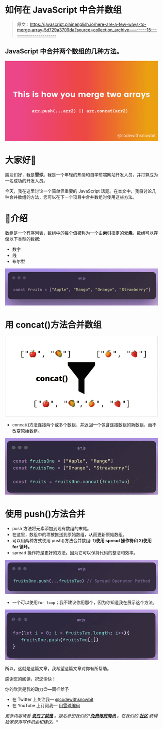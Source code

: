 # 如何在 JavaScript 中合并数组

> 原文：<https://javascript.plainenglish.io/here-are-a-few-ways-to-merge-array-5d729a3709da?source=collection_archive---------15----------------------->

## JavaScript 中合并两个数组的几种方法。

![](img/9aefbcb62649036b5b789e40fc476daa.png)

# 大家好👋

朋友们好，我是**雪球**。我是一个年轻的热情和自学前端网站开发人员，并打算成为一名成功的开发人员。

今天，我在这里讨论一个简单但重要的 JavaScript 话题。在本文中，我将讨论几种合并数组的方法，您可以在下一个项目中合并数组时使用这些方法。

# 🌟介绍

数组是一个有序列表，数组中的每个值被称为一个由**索引**指定的**元素**。数组可以存储以下类型的数据:

*   数字
*   线
*   布尔型

![](img/23b97c52622a1594d0451ea1dcc84a4e.png)

# 用 concat()方法合并数组

![](img/64d2c3f5ea929b77aeadc857d5ea18ad.png)

*   concat()方法连接两个或多个数组，并返回一个包含连接数组的新数组，而不改变原始数组。

![](img/4f1edc76c7c3b8d101f428510a9b7a63.png)

# 使用 push()方法合并

*   push 方法将元素添加到现有数组的末尾。
*   在这里，数组中的项被推送到原始数组，从而更新原始数组。
*   可以用两种方式使用 push()方法合并数组:
    **1)使用 spread 操作符和 2)使用 for 循环。**
*   spread 操作符是更好的方法，因为它可以保持代码的整洁和效率。

![](img/de73cf1f7087d1a9037a526f7fc1a593.png)

*   一个可以使用`for loop`；我不建议你用那个，因为你知道我在展示这个方法。

![](img/7d199e9630ba9ff67cbc983eb059d08e.png)

所以，这就是这篇文章，我希望这篇文章对你有所帮助。

感谢您的阅读，祝您愉快！

你的欣赏是我的动力😊—同样给予

*   在 Twitter 上关注我— [@codewithsnowbit](https://twitter.com/codewithsnowbit)
*   在 YouTube 上订阅我— [用雪球编码](https://www.youtube.com/channel/UCNTKqF1vhFYX_v0ERnUa1RQ?view_as=subscriber&sub_confirmation=1)

*更多内容请看* [***说白了就是***](http://plainenglish.io/) *。报名参加我们的**[***免费每周简讯***](http://newsletter.plainenglish.io/) *。在我们的* [***社区***](https://discord.gg/GtDtUAvyhW) *获得独家获得写作机会和建议。**